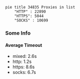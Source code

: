 
```mermaid
pie title 34835 Proxies in list
    "HTTP" : 22890
    "HTTPS": 5044
    "SOCKS" : 10699
```

### Some Info
#### Average Timeout

- mixed: 2.6s
- http: 1.2s
- https: 8.6s
- socks: 6.7s